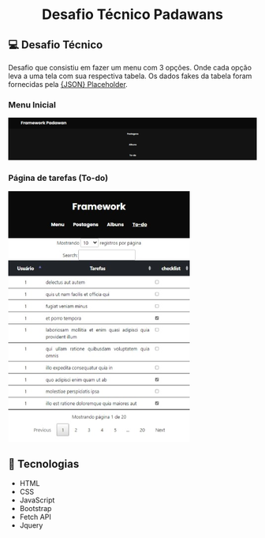<h1 align="center">
    Desafio Técnico Padawans
</h1>

## 💻 Desafio Técnico

Desafio que consistiu em fazer um menu com 3 opções. Onde cada opção leva a uma tela com sua respectiva tabela. Os dados fakes da tabela foram fornecidas pela [{JSON} Placeholder](https://jsonplaceholder.typicode.com/).

### Menu Inicial
<img src="/img/menu1_readme.png" alt="Menu inicial">

### Página de tarefas (To-do)
<img src="/img/todo_readme.jpeg" alt="Página dos to-dos">

## 🚀 Tecnologias

- HTML
- CSS
- JavaScript
- Bootstrap
- Fetch API 
- Jquery

